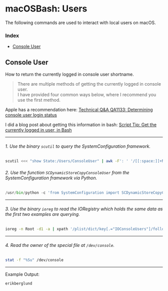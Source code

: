 # macOSBash: Users 

The following commands are used to interact with local users on macOS.

### Index

* [Console User](https://github.com/erikberglund/macOSVariables/blob/master/macos_users.md#loggedin)

## Console User

How to return the currently logged in console user shortname.

> There are multiple methods of getting the currently logged in console user.  
> I have provided four common ways below, where I recommend you use the first method.

Apple has a recommendation here: [Technical Q&A QA1133: Determining console user login status](https://developer.apple.com/library/content/qa/qa1133/_index.html)

I did a blog post about getting this information in bash: [Script Tip: Get the currently logged in user, in Bash](https://erikberglund.github.io/2018/Get-the-currently-logged-in-user,-in-Bash/)

---
###### 1. Use the binary `scutil` to query the SystemConfiguration framework.

```bash
scutil <<< "show State:/Users/ConsoleUser" | awk -F': ' '/[[:space:]]+Name[[:space:]]:/ { if ( $2 != "loginwindow" ) { print $2 }}'
```

###### 2. Use the function `SCDynamicStoreCopyConsoleUser` from the SystemConfiguration framework via Python.  

```python
/usr/bin/python -c 'from SystemConfiguration import SCDynamicStoreCopyConsoleUser; import sys; username = (SCDynamicStoreCopyConsoleUser(None, None, None) or [None])[0]; username = [username,""][username in [u"loginwindow", None, u""]]; sys.stdout.write(username + "\n");'
```
---
###### 3. Use the binary `ioreg` to read the IORegistry which holds the same data as the first two examples are querying.
 
```bash
ioreg -n Root -d1 -a | xpath '/plist/dict/key[.="IOConsoleUsers"]/following-sibling::array/dict/key[.="kCGSSessionOnConsoleKey"]/following-sibling::*[1][name()="true"]/../key[.="kCGSSessionUserNameKey"]/following-sibling::string[1]/text()' 2>/dev/null
```
---
###### 4. Read the owner of the special file at `/dev/console`. 
 
```bash
stat -f "%Su" /dev/console
```
---
Example Output:

```console
erikberglund
```

